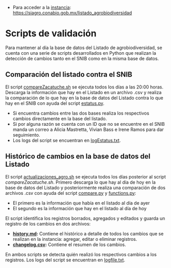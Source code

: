 * Para acceder a la [instancia](https://siagro.conabio.gob.mx/listado_agrobiodiversidad): https://siagro.conabio.gob.mx/listado_agrobiodiversidad

# Scripts de validación

Para mantener al día la base de datos del Listado de agrobiodiversidad, se cuenta con una serie de scripts desarrollados en Python que realizan la detección de cambios tanto en el SNIB como en la misma base de datos. 

## Comparación del listado contra el SNIB
El script [compareZacatuche.sh](https://github.com/CONABIO/catalogo-agrobiodiversidad/blob/main/scripts/compareZacatuche.sh) se ejecuta todos los días a las 20:00 horas. Descarga la información que hay en el Listado en un archivo .csv y realiza la comparación de lo que hay en la base de datos del Listado contra lo que hay en el SNIB con ayuda del script [estatus.py](https://github.com/CONABIO/catalogo-agrobiodiversidad/blob/main/scripts/estatus.py).
* Si encuentra cambios entre las dos bases realiza los respectivos cambios directamente en la base del listado.
* Si por alguna razón se cuenta con un ID que no se encuentre en el SNIB manda un correo a Alicia Mastretta, Vivian Bass e Irene Ramos para dar seguimiento.
* Los logs del script se encuentran en [logEstatus.txt](https://github.com/CONABIO/catalogo-agrobiodiversidad/blob/main/scripts/logEstatus.txt).

## Histórico de cambios en la base de datos del Listado
El script [actualizaciones_agro.sh](https://github.com/CONABIO/catalogo-agrobiodiversidad/blob/main/scripts/actualizaciones_agro.sh) se ejecuta todos los días posterior al script *compareZacatuche.sh*. Primero descarga lo que hay al día de hoy en la base de datos del Listado y posteriormente realiza una comparación de dos archivos .csv con ayuda del script [compare.py](https://github.com/CONABIO/catalogo-agrobiodiversidad/blob/main/scripts/compare.py) y [functions.py](https://github.com/CONABIO/catalogo-agrobiodiversidad/blob/main/scripts/functions.py):
* El primero es la información que había en el listado al día de ayer
* El segundo es la información que hay en el listado al día de hoy

El script identifica los registros borrados, agregados y editados y guarda un registro de los cambios en dos archivos:
* **[history.md](https://github.com/CONABIO/catalogo-agrobiodiversidad/blob/main/history.md):**
  Contiene el histórico a detalle de todos los cambios que se realizan en la instancia: agregar, editar o eliminar registros.
* **[changelog.csv](https://github.com/CONABIO/catalogo-agrobiodiversidad/blob/main/changelog.md):**
  Contiene el resumen de los cambios.

En ambos scripts se detecta quién realizó los respectivos cambios a los registros.
Los logs del script se encuentran en [logfile.txt](https://github.com/CONABIO/catalogo-agrobiodiversidad/blob/main/scripts/logfile.txt).


